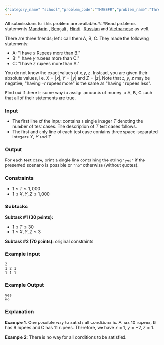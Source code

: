 ```yaml
---
{"category_name":"school","problem_code":"THREEFR","problem_name":"Three Friends","languages_supported":{"0":"C","1":"CPP14","2":"JAVA","3":"PYTH","4":"PYTH 3.6","5":"PYPY","6":"CS2","7":"PAS fpc","8":"PAS gpc","9":"RUBY","10":"PHP","11":"GO","12":"NODEJS","13":"HASK","14":"rust","15":"SCALA","16":"swift","17":"D","18":"PERL","19":"FORT","20":"WSPC","21":"ADA","22":"CAML","23":"ICK","24":"BF","25":"ASM","26":"CLPS","27":"PRLG","28":"ICON","29":"SCM qobi","30":"PIKE","31":"ST","32":"NICE","33":"LUA","34":"BASH","35":"NEM","36":"LISP sbcl","37":"LISP clisp","38":"SCM guile","39":"JS","40":"ERL","41":"TCL","42":"kotlin","43":"PERL6","44":"TEXT","45":"SCM chicken","46":"PYP3","47":"CLOJ","48":"COB","49":"FS"},"max_timelimit":1,"source_sizelimit":50000,"problem_author":"admin2","problem_tester":null,"date_added":"25-10-2018","tags":{"0":"admin2","1":"cakewalk","2":"equations","3":"ltime65","4":"math","5":"taran_1407"},"editorial_url":"https://discuss.codechef.com/problems/THREEFR","time":{"view_start_date":1540659601,"submit_start_date":1540659601,"visible_start_date":1540659601,"end_date":1735669800},"is_direct_submittable":false,"layout":"problem"}
---
```

<span class="solution-visible-txt">All submissions for this problem are available.</span>###Read problems statements [Mandarin](http://www.codechef.com/download/translated/LTIME65/mandarin/THREEFR.pdf) , [Bengali](http://www.codechef.com/download/translated/LTIME65/bengali/THREEFR.pdf) , [Hindi](http://www.codechef.com/download/translated/LTIME65/hindi/THREEFR.pdf) , [Russian](http://www.codechef.com/download/translated/LTIME65/russian/THREEFR.pdf) and [Vietnamese](http://www.codechef.com/download/translated/LTIME65/vietnamese/THREEFR.pdf) as well.

There are three friends; let's call them A, B, C. They made the following statements:
- A: "I have $x$ Rupees more than B."
- B: "I have $y$ rupees more than C."
- C: "I have $z$ rupees more than A."

You do not know the exact values of $x, y, z$. Instead, you are given their absolute values, i.e. $X = |x|$, $Y = |y|$ and $Z = |z|$. Note that $x$, $y$, $z$ may be negative; "having $-r$ rupees more" is the same as "having $r$ rupees less".

Find out if there is some way to assign amounts of money to A, B, C such that all of their statements are true.

### Input
- The first line of the input contains a single integer $T$ denoting the number of test cases. The description of $T$ test cases follows.
- The first and only line of each test case contains three space-separated integers $X$, $Y$ and $Z$.

### Output
For each test case, print a single line containing the string `"yes"` if the presented scenario is possible or `"no"` otherwise (without quotes).

### Constraints
- $1 \le T \le 1,000$
- $1 \le X, Y, Z \le 1,000$

### Subtasks
**Subtask #1 (30 points):**
- $1 \le T \le 30$
- $1 \le X, Y, Z \le 3$

**Subtask #2 (70 points):** original constraints

### Example Input
```
2
1 2 1
1 1 1
```

### Example Output
```
yes
no
```

### Explanation
**Example 1**: One possible way to satisfy all conditions is: A has $10$ rupees, B has $9$ rupees and C has $11$ rupees. Therefore, we have $x = 1$, $y = -2$, $z = 1$.

**Example 2**: There is no way for all conditions to be satisfied.
